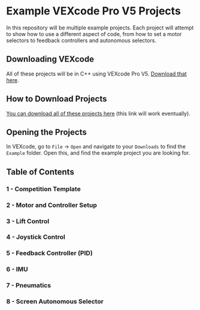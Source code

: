 # Example VEXcode Pro V5 Projects

In this repository will be multiple example projects.  Each project will attempt to show how to use a different aspect of code, from how to set a motor selectors to feedback controllers and autonomous selectors.  

## Downloading VEXcode
All of these projects will be in C++ using VEXcode Pro V5.  [Download that here](https://www.vexrobotics.com/vexcode-download).  

## How to Download Projects
[You can download all of these projects here]() (this link will work eventually).  

## Opening the Projects
In VEXcode, go to `File` -> `Open` and navigate to your `Downloads` to find the `Example` folder.  Open this, and find the example project you are looking for.  

## Table of Contents 
### 1 - Competition Template
### 2 - Motor and Controller Setup
### 3 - Lift Control 
### 4 - Joystick Control
### 5 - Feedback Controller (PID) 
### 6 - IMU
### 7 - Pneumatics
### 8 - Screen Autonomous Selector